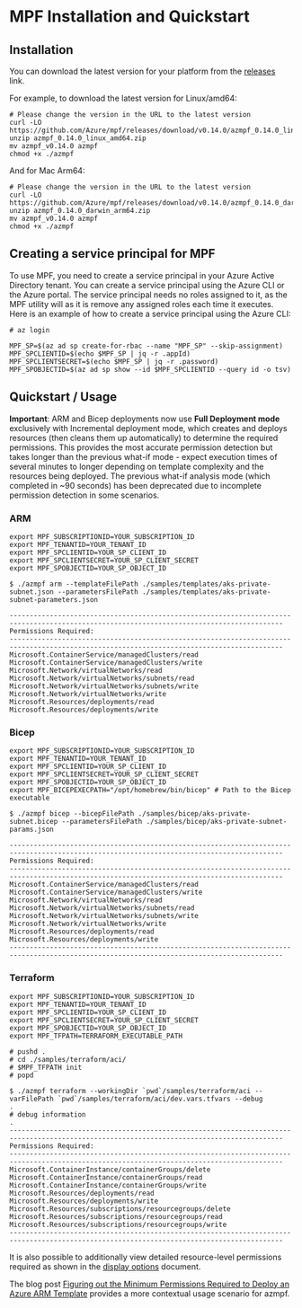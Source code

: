 # MPF Installation and Quickstart

## Installation

You can download the latest version for your platform from the [releases](https://github.com/Azure/mpf/releases) link.

For example, to download the latest version for Linux/amd64:

```shell
# Please change the version in the URL to the latest version
curl -LO https://github.com/Azure/mpf/releases/download/v0.14.0/azmpf_0.14.0_linux_amd64.zip
unzip azmpf_0.14.0_linux_amd64.zip
mv azmpf_v0.14.0 azmpf
chmod +x ./azmpf
```

And for Mac Arm64:
  
```shell
# Please change the version in the URL to the latest version
curl -LO https://github.com/Azure/mpf/releases/download/v0.14.0/azmpf_0.14.0_darwin_arm64.zip
unzip azmpf_0.14.0_darwin_arm64.zip
mv azmpf_v0.14.0 azmpf
chmod +x ./azmpf
```

## Creating a service principal for MPF

To use MPF, you need to create a service principal in your Azure Active Directory tenant. You can create a service principal using the Azure CLI or the Azure portal. The service principal needs no roles assigned to it, as the MPF utility will as it is remove any assigned roles each time it executes.
Here is an example of how to create a service principal using the Azure CLI:

```shell
# az login

MPF_SP=$(az ad sp create-for-rbac --name "MPF_SP" --skip-assignment)
MPF_SPCLIENTID=$(echo $MPF_SP | jq -r .appId)
MPF_SPCLIENTSECRET=$(echo $MPF_SP | jq -r .password)
MPF_SPOBJECTID=$(az ad sp show --id $MPF_SPCLIENTID --query id -o tsv)
```

## Quickstart / Usage

**Important**: ARM and Bicep deployments now use **Full Deployment mode** exclusively with Incremental deployment mode, which creates and deploys resources (then cleans them up automatically) to determine the required permissions. This provides the most accurate permission detection but takes longer than the previous what-if mode - expect execution times of several minutes to longer depending on template complexity and the resources being deployed. The previous what-if analysis mode (which completed in ~90 seconds) has been deprecated due to incomplete permission detection in some scenarios.

### ARM

```shell
export MPF_SUBSCRIPTIONID=YOUR_SUBSCRIPTION_ID
export MPF_TENANTID=YOUR_TENANT_ID
export MPF_SPCLIENTID=YOUR_SP_CLIENT_ID
export MPF_SPCLIENTSECRET=YOUR_SP_CLIENT_SECRET
export MPF_SPOBJECTID=YOUR_SP_OBJECT_ID

$ ./azmpf arm --templateFilePath ./samples/templates/aks-private-subnet.json --parametersFilePath ./samples/templates/aks-private-subnet-parameters.json

------------------------------------------------------------------------------------------------------------------------------------------
Permissions Required:
------------------------------------------------------------------------------------------------------------------------------------------
Microsoft.ContainerService/managedClusters/read
Microsoft.ContainerService/managedClusters/write
Microsoft.Network/virtualNetworks/read
Microsoft.Network/virtualNetworks/subnets/read
Microsoft.Network/virtualNetworks/subnets/write
Microsoft.Network/virtualNetworks/write
Microsoft.Resources/deployments/read
Microsoft.Resources/deployments/write

```

### Bicep

```shell
export MPF_SUBSCRIPTIONID=YOUR_SUBSCRIPTION_ID
export MPF_TENANTID=YOUR_TENANT_ID
export MPF_SPCLIENTID=YOUR_SP_CLIENT_ID
export MPF_SPCLIENTSECRET=YOUR_SP_CLIENT_SECRET
export MPF_SPOBJECTID=YOUR_SP_OBJECT_ID
export MPF_BICEPEXECPATH="/opt/homebrew/bin/bicep" # Path to the Bicep executable

$ ./azmpf bicep --bicepFilePath ./samples/bicep/aks-private-subnet.bicep --parametersFilePath ./samples/bicep/aks-private-subnet-params.json

------------------------------------------------------------------------------------------------------------------------------------------
Permissions Required:
------------------------------------------------------------------------------------------------------------------------------------------
Microsoft.ContainerService/managedClusters/read
Microsoft.ContainerService/managedClusters/write
Microsoft.Network/virtualNetworks/read
Microsoft.Network/virtualNetworks/subnets/read
Microsoft.Network/virtualNetworks/subnets/write
Microsoft.Network/virtualNetworks/write
Microsoft.Resources/deployments/read
Microsoft.Resources/deployments/write
------------------------------------------------------------------------------------------------------------------------------------------

```

### Terraform

```shell
export MPF_SUBSCRIPTIONID=YOUR_SUBSCRIPTION_ID
export MPF_TENANTID=YOUR_TENANT_ID
export MPF_SPCLIENTID=YOUR_SP_CLIENT_ID
export MPF_SPCLIENTSECRET=YOUR_SP_CLIENT_SECRET
export MPF_SPOBJECTID=YOUR_SP_OBJECT_ID
export MPF_TFPATH=TERRAFORM_EXECUTABLE_PATH

# pushd .
# cd ./samples/terraform/aci/
# $MPF_TFPATH init
# popd

$ ./azmpf terraform --workingDir `pwd`/samples/terraform/aci --varFilePath `pwd`/samples/terraform/aci/dev.vars.tfvars --debug
.
# debug information
.
------------------------------------------------------------------------------------------------------------------------------------------
Permissions Required:
------------------------------------------------------------------------------------------------------------------------------------------
Microsoft.ContainerInstance/containerGroups/delete
Microsoft.ContainerInstance/containerGroups/read
Microsoft.ContainerInstance/containerGroups/write
Microsoft.Resources/deployments/read
Microsoft.Resources/deployments/write
Microsoft.Resources/subscriptions/resourcegroups/delete
Microsoft.Resources/subscriptions/resourcegroups/read
Microsoft.Resources/subscriptions/resourcegroups/write
------------------------------------------------------------------------------------------------------------------------------------------

```

It is also possible to additionally view detailed resource-level permissions required as shown in the [display options](./display-options.MD) document.

The blog post [Figuring out the Minimum Permissions Required to Deploy an Azure ARM Template](https://medium.com/microsoftazure/figuring-out-the-minimum-permissions-required-to-deploy-an-azure-arm-template-d1c1e74092fa) provides a more contextual usage scenario for azmpf.
